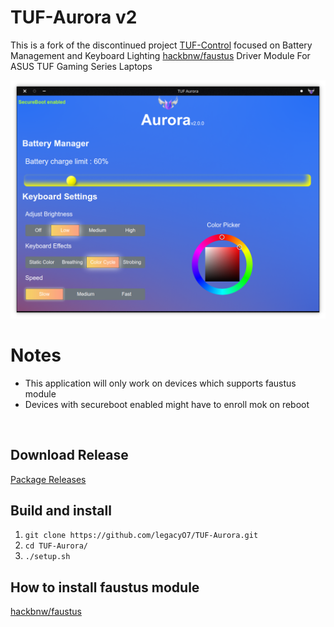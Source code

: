 
# TUF-Aurora v2

This is a fork of the discontinued project [TUF-Control](https://github.com/icodelifee/TUF-Control.git) focused on Battery Management and Keyboard Lighting <a href="https://github.com/hackbnw/faustus">hackbnw/faustus</a> Driver Module For ASUS TUF Gaming Series Laptops

<img src="https://github.com/legacyO7/TUF-Aurora/raw/master/src/images/ss.png"/> 

# Notes
* This application will only work on devices which supports faustus module
* Devices with secureboot enabled might have to enroll mok on reboot

<br/>

## Download Release
<a href="https://github.com/legacyO7/TUF-Aurora/releases">Package Releases</a>


## Build and install
<ol>
  <li><code>git clone https://github.com/legacyO7/TUF-Aurora.git</code></li>
  <li><code>cd TUF-Aurora/</code></li>
  <li><code>./setup.sh</code></li>
</ol>

## How to install faustus module
<a href="https://github.com/hackbnw/faustus">hackbnw/faustus</a>
